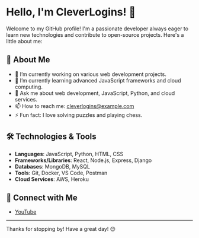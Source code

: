 # Hello, I'm CleverLogins! 👋

Welcome to my GitHub profile! I'm a passionate developer always eager to learn new technologies and contribute to open-source projects. Here's a little about me:

## 🚀 About Me

- 🔭 I’m currently working on various web development projects.
- 🌱 I’m currently learning advanced JavaScript frameworks and cloud computing.
- 💬 Ask me about web development, JavaScript, Python, and cloud services.
- 📫 How to reach me: cleverlogins@example.com
- ⚡ Fun fact: I love solving puzzles and playing chess.

## 🛠️ Technologies & Tools

- **Languages**: JavaScript, Python, HTML, CSS
- **Frameworks/Libraries**: React, Node.js, Express, Django
- **Databases**: MongoDB, MySQL
- **Tools**: Git, Docker, VS Code, Postman
- **Cloud Services**: AWS, Heroku


## 🔗 Connect with Me

- [YouTube](https://youtube.com/@zachsrandomshit)

---

Thanks for stopping by! Have a great day! 😊

